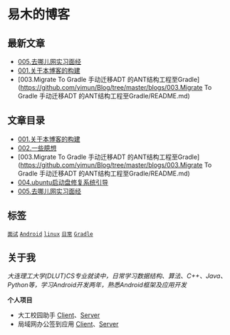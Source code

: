 # 易木的博客
## 最新文章
- [005.去哪儿网实习面经](https://github.com/yimun/Blog/tree/master/blogs/005.去哪儿网实习面经/README.md)
- [001.关于本博客的构建](https://github.com/yimun/Blog/tree/master/blogs/001.关于本博客的构建/README.md)
- [003.Migrate To Gradle 手动迁移ADT 的ANT结构工程至Gradle](https://github.com/yimun/Blog/tree/master/blogs/003.Migrate To Gradle 手动迁移ADT 的ANT结构工程至Gradle/README.md)


## 文章目录
- [001.关于本博客的构建](https://github.com/yimun/Blog/tree/master/blogs/001.关于本博客的构建/README.md)
- [002.一些臆想](https://github.com/yimun/Blog/tree/master/blogs/002.一些臆想/README.md)
- [003.Migrate To Gradle 手动迁移ADT 的ANT结构工程至Gradle](https://github.com/yimun/Blog/tree/master/blogs/003.Migrate To Gradle 手动迁移ADT 的ANT结构工程至Gradle/README.md)
- [004.ubuntu启动盘修复系统引导](https://github.com/yimun/Blog/tree/master/blogs/004.ubuntu启动盘修复系统引导/README.md)
- [005.去哪儿网实习面经](https://github.com/yimun/Blog/tree/master/blogs/005.去哪儿网实习面经/README.md)


## 标签
[``面试``](https://github.com/yimun/Blog/tree/master/tags/面试.md) [``Android``](https://github.com/yimun/Blog/tree/master/tags/Android.md) [``linux``](https://github.com/yimun/Blog/tree/master/tags/linux.md) [``日常``](https://github.com/yimun/Blog/tree/master/tags/日常.md) [``Gradle``](https://github.com/yimun/Blog/tree/master/tags/Gradle.md) 

## 关于我
*大连理工大学(DLUT)CS专业就读中，日常学习数据结构、算法、C++、Java、Python等，学习Android开发两年，熟悉Android框架及应用开发*

**个人项目**<p>
- 大工校园助手
[Client](https://github.com/yimun/Duthelper)、[Server](https://github.com/yimun/dut-server)
- 局域网办公签到应用
[Client](https://github.com/yimun/CheckIn)、[Server](https://github.com/yimun/SignSheetServer)
